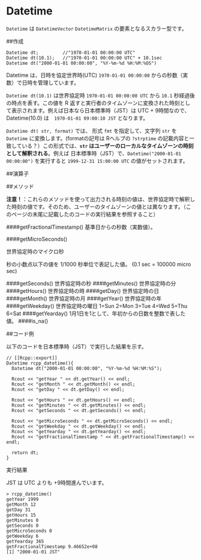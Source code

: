 # Datetime

`Datetime` は `DatetimeVector` `DatetimeMatrix` の要素となるスカラー型です。

##作成

```
Datetime dt;         //"1970-01-01 00:00:00 UTC"
Datetime dt(10.1);   //"1970-01-01 00:00:00 UTC" + 10.1sec
Datetime dt("2000-01-01 00:00:00", "%Y-%m-%d %H:%M:%OS")
```

Datetime は、日時を協定世界時(UTC) `1970-01-01 00:00:00` からの秒数（実数）で日時を管理しています。

`Datetime dt(10.1)` は世界協定時 `1970-01-01 00:00:00 UTC` から `10.1` 秒経過後の時点を表す。この値を R 返すと実行者のタイムゾーンに変換された時刻として表示されます。例えば日本なら日本標準時（JST）は UTC + 9時間なので、Datetime(10.0) は　`1970-01-01 09:00:10 JST` となります。

`Datetime dt( str, format)` では、 形式 `fmt` を指定して、文字列 `str` を `Datetime` に変換します。(formatの記号は Rヘルプの `?strptime` の記載内容と一致している？）この形式では、**`str` はユーザーのローカルなタイムゾーンの時刻として解釈される**。例えば 日本標準時（JST）で、`Datetime("2000-01-01 00:00:00")` を実行すると `1999-12-31 15:00:00 UTC` の値がセットされます。




##演算子



##メソッド

**注意！**：これらのメソッドを使って出力される時刻の値は、世界協定時で解釈した時刻の値です。そのため、ユーザーのタイムゾーンの値とは異なります。（このページの末尾に記載したのコードの実行結果を参照すること）


####getFractionalTimestamp()
基準日からの秒数（実数値）。

####getMicroSeconds()

世界協定時のマイクロ秒

秒の小数点以下の値を 1/1000 秒単位で表記した値。 (0.1 sec = 100000 micro sec)

####getSeconds()
世界協定時の秒
####getMinutes()
世界協定時の分
####getHours()
世界協定時の時
####getDay()
世界協定時の日
####getMonth()
世界協定時の月
####getYear()
世界協定時の年
####getWeekday()
世界協定時の曜日
1=Sun 2=Mon 3=Tue 4=Wed 5=Thu 6=Sat
####getYearday()
1月1日を1として、年初からの日数を整数で表した値。
####is_na()

##コード例

以下のコードを日本標準時（JST）で実行した結果を示す。

```
// [[Rcpp::export]]
Datetime rcpp_datetime(){
  Datetime dt("2000-01-01 00:00:00", "%Y-%m-%d %H:%M:%S");
  
  Rcout << "getYear " << dt.getYear() << endl;
  Rcout << "getMonth " << dt.getMonth() << endl;
  Rcout << "getDay " << dt.getDay() << endl;
  
  Rcout << "getHours " << dt.getHours() << endl;
  Rcout << "getMinutes " << dt.getMinutes() << endl;
  Rcout << "getSeconds " << dt.getSeconds() << endl;
  
  Rcout << "getMicroSeconds " << dt.getMicroSeconds() << endl;
  Rcout << "getWeekday " << dt.getWeekday() << endl;
  Rcout << "getYearday " << dt.getYearday() << endl;
  Rcout << "getFractionalTimestamp " << dt.getFractionalTimestamp() << endl;
  
  return dt;
}
```

実行結果

JST は UTC よりも +9時間進んでいます。

```
> rcpp_datetime()
getYear 1999
getMonth 12
getDay 31
getHours 15
getMinutes 0
getSeconds 0
getMicroSeconds 0
getWeekday 6
getYearday 365
getFractionalTimestamp 9.46652e+08
[1] "2000-01-01 JST"
```


